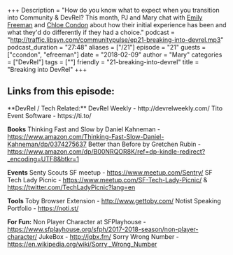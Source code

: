 +++
Description = "How do you know what to expect when you transition into Community & DevRel? This month, PJ and Mary chat with [Emily Freeman](https://twitter.com/editingemily) and [Chloe Condon](https://twitter.com/ChloeCondon) about how their initial experience has been and what they'd do differently if they had a choice."
podcast = "http://traffic.libsyn.com/communitypulse/ep21-breaking-into-devrel.mp3"
podcast_duration = "27:48"
aliases = ["/21"]
episode = "21"
guests = ["ccondon", "efreeman"]
date = "2018-02-09"
author = "Mary"
categories = ["DevRel"]
tags = [""]
friendly = "21-breaking-into-devrel"
title = "Breaking into DevRel"
+++

<h2>Links from this episode:</h2>
**DevRel / Tech Related:**
DevRel Weekly - http://devrelweekly.com/
Tito Event Software - https://ti.to/

**Books**
Thinking Fast and Slow by Daniel Kahneman - https://www.amazon.com/Thinking-Fast-Slow-Daniel-Kahneman/dp/0374275637
Better than Before by Gretchen Rubin - https://www.amazon.com/dp/B00NRQOR8K/ref=dp-kindle-redirect?_encoding=UTF8&btkr=1

**Events**
Senty Scouts SF meetup - https://www.meetup.com/Sentry/
SF Tech Lady Picnic - https://www.meetup.com/SF-Tech-Lady-Picnic/ & https://twitter.com/TechLadyPicnic?lang=en

**Tools**
Toby Browser Extension - http://www.gettoby.com/
Notist Speaking Portfolio - https://noti.st/

**For Fun:**
Non Player Character at SFPlayhouse - https://www.sfplayhouse.org/sfph/2017-2018-season/non-player-character/
JukeBox - http://jqbx.fm/
Sorry Wrong Number - https://en.wikipedia.org/wiki/Sorry,_Wrong_Number
